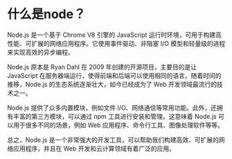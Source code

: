 # 什么是node？

Node.js 是一个基于 Chrome V8 引擎的 JavaScript 运行时环境，可用于构建高性能、可扩展的网络应用程序。它使用事件驱动、非阻塞 I/O 模型和轻量级的进程来实现高效的异步编程。

Node.js 原本是 Ryan Dahl 在 2009 年创建的开源项目，主要目的是让 JavaScript 在服务器端运行，使得前端和后端可以使用相同的语言。随着时间的推移，Node.js 的生态系统逐渐壮大，如今已经成为了 Web 开发领域最流行的技术之一。

Node.js 提供了众多内置模块，例如文件 I/O、网络通信等常用功能。此外，还拥有丰富的第三方模块，可以通过 npm 工具进行安装和管理。这意味着 Node.js 可以用于很多不同的场景，例如 Web 应用程序、命令行工具、图像处理软件等等。

总之，Node.js 是一个非常强大的开发工具，可以帮助我们构建高效、可扩展的网络应用程序，并且在 Web 开发和云计算领域有着广泛的应用。